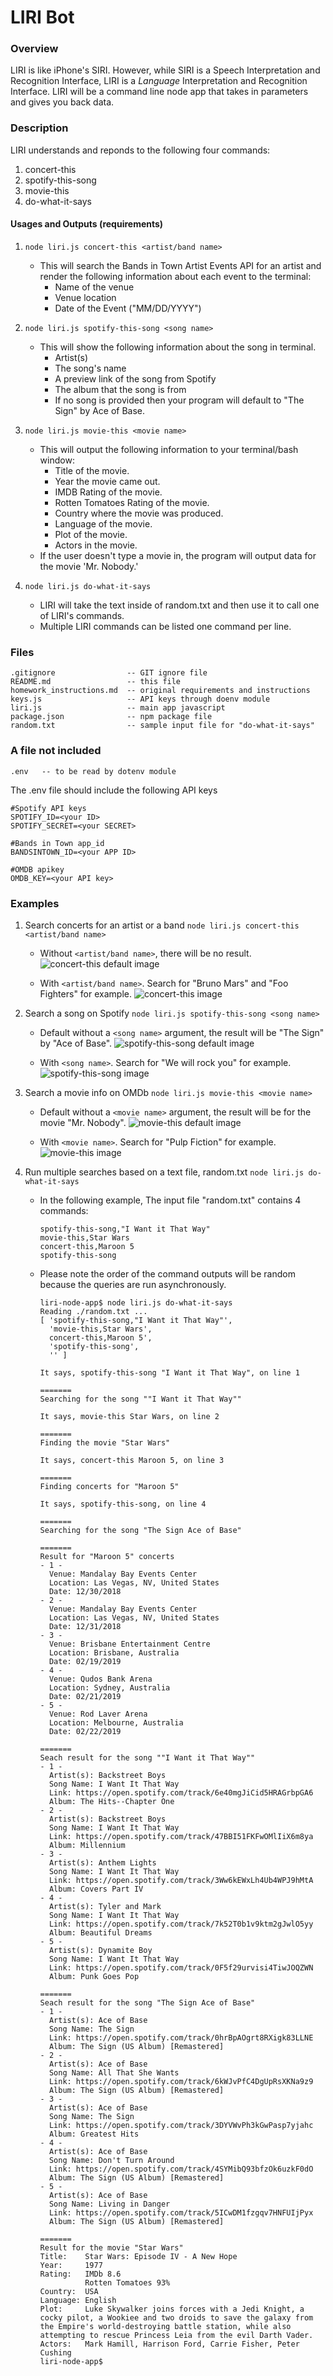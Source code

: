 # LIRI Bot

### Overview

LIRI is like iPhone's SIRI. However, while SIRI is a Speech Interpretation and Recognition Interface, LIRI is a _Language_ Interpretation and Recognition Interface. LIRI will be a command line node app that takes in parameters and gives you back data.

### Description

LIRI understands and reponds to the following four commands:
  1) concert-this
  2) spotify-this-song
  3) movie-this
  4) do-what-it-says

#### Usages and Outputs (requirements)

1. `node liri.js concert-this <artist/band name>`
    * This will search the Bands in Town Artist Events API for an artist
      and render the following information about each event to the terminal:
      * Name of the venue
      * Venue location
      * Date of the Event ("MM/DD/YYYY")

2. `node liri.js spotify-this-song <song name>`
    * This will show the following information about the song in terminal.
      * Artist(s)
      * The song's name
      * A preview link of the song from Spotify
      * The album that the song is from
      * If no song is provided then your program will default to "The Sign" by Ace of Base.

3. `node liri.js movie-this <movie name>`
    * This will output the following information to your terminal/bash window:
      * Title of the movie.
      * Year the movie came out.
      * IMDB Rating of the movie.
      * Rotten Tomatoes Rating of the movie.
      * Country where the movie was produced.
      * Language of the movie.
      * Plot of the movie.
      * Actors in the movie.
    * If the user doesn't type a movie in, the program will output data for the movie 'Mr. Nobody.'

4. `node liri.js do-what-it-says`
    * LIRI will take the text inside of random.txt and then use it to call one of LIRI's commands.
    * Multiple LIRI commands can be listed one command per line.

### Files
```
.gitignore                -- GIT ignore file
README.md                 -- this file
homework_instructions.md  -- original requirements and instructions
keys.js                   -- API keys through doenv module
liri.js                   -- main app javascript
package.json              -- npm package file
random.txt                -- sample input file for "do-what-it-says"
```
### A file not included
```
.env   -- to be read by dotenv module
```
The .env file should include the following API keys
```
#Spotify API keys
SPOTIFY_ID=<your ID>
SPOTIFY_SECRET=<your SECRET>

#Bands in Town app_id
BANDSINTOWN_ID=<your APP ID>

#OMDB apikey
OMDB_KEY=<your API key>
```

### Examples

1. Search concerts for an artist or a band
    `node liri.js concert-this <artist/band name>`

    * Without `<artist/band name>`, there will be no result.
      ![concert-this default image](images/screenshot-concert-default.png)

    * With `<artist/band name>`. Search for "Bruno Mars" and "Foo Fighters" for example.
      ![concert-this image](images/screenshot-concert-artists.png)

2. Search a song on Spotify
    `node liri.js spotify-this-song <song name>`

    * Default without a `<song name>` argument, the result will be "The Sign" by "Ace of Base".
      ![spotify-this-song default image](images/screenshot-song-default.png)

    * With `<song name>`. Search for "We will rock you" for example.
      ![spotify-this-song image](images/screenshot-song-queen.png)

3. Search a movie info on OMDb
    `node liri.js movie-this <movie name>`

    * Default without a `<movie name>` argument, the result will be for the movie "Mr. Nobody".
      ![movie-this default image](screenshot-movie-default.png)

    * With `<movie name>`. Search for "Pulp Fiction" for example.
      ![movie-this image](images/screenshot-movie-pulpfiction.png)

4. Run multiple searches based on a text file, random.txt
    `node liri.js do-what-it-says`

    * In the following example, The input file "random.txt" contains 4 commands:
        ```
        spotify-this-song,"I Want it That Way"
        movie-this,Star Wars
        concert-this,Maroon 5
        spotify-this-song
        ```

    * Please note the order of the command outputs will be random because the queries are run asynchronously.
        ```
        liri-node-app$ node liri.js do-what-it-says
        Reading ./random.txt ...
        [ 'spotify-this-song,"I Want it That Way"',
          'movie-this,Star Wars',
          concert-this,Maroon 5',
          'spotify-this-song',
          '' ]

        It says, spotify-this-song "I Want it That Way", on line 1

        =======
        Searching for the song ""I Want it That Way""

        It says, movie-this Star Wars, on line 2

        =======
        Finding the movie "Star Wars"

        It says, concert-this Maroon 5, on line 3

        =======
        Finding concerts for "Maroon 5"

        It says, spotify-this-song, on line 4

        =======
        Searching for the song "The Sign Ace of Base"

        =======
        Result for "Maroon 5" concerts
        - 1 -
          Venue: Mandalay Bay Events Center
          Location: Las Vegas, NV, United States
          Date: 12/30/2018
        - 2 -
          Venue: Mandalay Bay Events Center
          Location: Las Vegas, NV, United States
          Date: 12/31/2018
        - 3 -
          Venue: Brisbane Entertainment Centre
          Location: Brisbane, Australia
          Date: 02/19/2019
        - 4 -
          Venue: Qudos Bank Arena
          Location: Sydney, Australia
          Date: 02/21/2019
        - 5 -
          Venue: Rod Laver Arena
          Location: Melbourne, Australia
          Date: 02/22/2019

        =======
        Seach result for the song ""I Want it That Way""
        - 1 -
          Artist(s): Backstreet Boys
          Song Name: I Want It That Way
          Link: https://open.spotify.com/track/6e40mgJiCid5HRAGrbpGA6
          Album: The Hits--Chapter One
        - 2 -
          Artist(s): Backstreet Boys
          Song Name: I Want It That Way
          Link: https://open.spotify.com/track/47BBI51FKFwOMlIiX6m8ya
          Album: Millennium
        - 3 -
          Artist(s): Anthem Lights
          Song Name: I Want It That Way
          Link: https://open.spotify.com/track/3Ww6kEWxLh4Ub4WPJ9hMtA
          Album: Covers Part IV
        - 4 -
          Artist(s): Tyler and Mark
          Song Name: I Want It That Way
          Link: https://open.spotify.com/track/7k52T0b1v9ktm2gJwlO5yy
          Album: Beautiful Dreams
        - 5 -
          Artist(s): Dynamite Boy
          Song Name: I Want It That Way
          Link: https://open.spotify.com/track/0F5f29urvisi4TiwJOQZWN
          Album: Punk Goes Pop

        =======
        Seach result for the song "The Sign Ace of Base"
        - 1 -
          Artist(s): Ace of Base
          Song Name: The Sign
          Link: https://open.spotify.com/track/0hrBpAOgrt8RXigk83LLNE
          Album: The Sign (US Album) [Remastered]
        - 2 -
          Artist(s): Ace of Base
          Song Name: All That She Wants
          Link: https://open.spotify.com/track/6kWJvPfC4DgUpRsXKNa9z9
          Album: The Sign (US Album) [Remastered]
        - 3 -
          Artist(s): Ace of Base
          Song Name: The Sign
          Link: https://open.spotify.com/track/3DYVWvPh3kGwPasp7yjahc
          Album: Greatest Hits
        - 4 -
          Artist(s): Ace of Base
          Song Name: Don't Turn Around
          Link: https://open.spotify.com/track/4SYMibQ93bfzOk6uzkF0dO
          Album: The Sign (US Album) [Remastered]
        - 5 -
          Artist(s): Ace of Base
          Song Name: Living in Danger
          Link: https://open.spotify.com/track/5ICwDM1fzgqv7HNFUIjPyx
          Album: The Sign (US Album) [Remastered]

        =======
        Result for the movie "Star Wars"
        Title:    Star Wars: Episode IV - A New Hope
        Year:     1977
        Rating:   IMDb 8.6
                  Rotten Tomatoes 93%
        Country:  USA
        Language: English
        Plot:     Luke Skywalker joins forces with a Jedi Knight, a cocky pilot, a Wookiee and two droids to save the galaxy from the Empire's world-destroying battle station, while also attempting to rescue Princess Leia from the evil Darth Vader.
        Actors:   Mark Hamill, Harrison Ford, Carrie Fisher, Peter Cushing
        liri-node-app$
        ```
